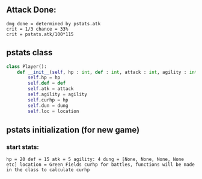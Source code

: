 ## Attack Done:
	dmg done = determined by pstats.atk
	crit = 1/3 chance = 33%
	crit = pstats.atk/100*115
	

  
  
## pstats class 
```python
class Player():
	def __init__(self, hp : int, def : int, attack : int, agility : int, dung : list, location : str):
		self.hp = hp
		self.def = def
		self.atk = attack
		self.agility = agility
		self.curhp = hp
		self.dun = dung
		self.loc = location
```


## pstats initialization (for new game) 
### start stats:
`hp = 20
def = 15
atk = 5
agility: 4
dung = [None, None, None, None etc]
location = Green Fields
curhp for battles, functions will be made in the class to calculate curhp`
